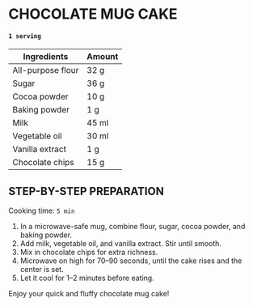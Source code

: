 # CHOCOLATE MUG CAKE

#### `1 serving`

| Ingredients       | Amount |
| ----------------- | ------ |
| All-purpose flour | 32 g   |
| Sugar             | 36 g   |
| Cocoa powder      | 10 g   |
| Baking powder     | 1 g    |
| Milk              | 45 ml   |
| Vegetable oil     | 30 ml   |
| Vanilla extract   | 1 g    |
| Chocolate chips   | 15 g   |

## STEP-BY-STEP PREPARATION

Cooking time: `5 min`

1. In a microwave-safe mug, combine flour, sugar, cocoa powder, and baking powder.
2. Add milk, vegetable oil, and vanilla extract. Stir until smooth.
3. Mix in chocolate chips for extra richness.
4. Microwave on high for 70–90 seconds, until the cake rises and the center is set.
5. Let it cool for 1–2 minutes before eating.

Enjoy your quick and fluffy chocolate mug cake!
